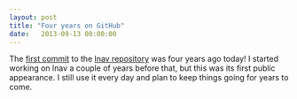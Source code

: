 ```yaml
---
layout: post
title: "Four years on GitHub"
date:   2013-09-13 00:00:00
---
```


The [first commit](https://github.com/tstack/lnav/commit/b4ec432515e95e86ec9d711833b8cb34d0912546)
to the [lnav repository](https://github.com/tstack/lnav) was four years ago
today!  I started working on lnav a couple of years before that, but this was
its first public appearance. I still use it every day and plan to keep things
going for years to come.
